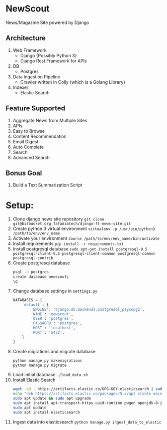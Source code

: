 # NewScout

News/Magazine Site powered by Django

## Architecture

1. Web Framework
    - Django {Possibly Python 3}
    - Django Rest Framework for APIs
1. DB
    - Postgres
1. Data Ingestion Pipeline
    - Crawler written in Colly {which is a Golang Library}
1. Indexer
    - Elastic Search

## Feature Supported

1. Aggregate News from Multiple Sites
1. APIs
1. Easy to Browse
1. Content Recommendation
1. Email Digest
1. Auto Complete
1. Search
1. Advanced Search

## Bonus Goal

1. Build a Text Summarization Script

# Setup:

1. Clone django news site repository `git clone git@bitbucket.org:fafadiatech/django-ft-news-site.git`
1. Create python 3 virtual environment `virtualenv -p /usr/bin/python3 /path/to/env/env_name`
1. Activate your environment `source /path/to/env/env_name/bin/activate`
1. Install requirements `pip install -r requirements.txt`
1. Install postgresql database `sudo apt-get install postgresql-9.5 postgresql-client-9.5 postgresql-client-common postgresql-common postgresql-contrib`
1. Create postgresql database
    ```sh
    psql -U postgres
    create database newscout;
    \q
    ```
1. Change database settings in `settings.py`
    ```python
    DATABASES = {
        'default': {
            'ENGINE': 'django.db.backends.postgresql_psycopg2',
            'NAME': 'newscout',
            'USER': 'postgres',
            'PASSWORD': 'postgres',
            'HOST': 'localhost',
            'PORT': '5432',
        }
    }
    ```
1. Create migrations and migrate database
    ```sh
    python manage.py makemigrations
    python manage.py migrate
    ```
1. Load initial database `./load_data.sh`
1. Install Elastic Search
    ```sh
    wget -qO - https://artifacts.elastic.co/GPG-KEY-elasticsearch | sudo apt-key add -
    echo "deb https://artifacts.elastic.co/packages/5.x/apt stable main" | sudo tee -a /etc/apt/sources.list.d/elastic-5.x.list
    sudo apt update && sudo apt upgrade
    sudo apt install apt-transport-https uuid-runtime pwgen openjdk-8-jre-headless
    sudo apt update
    sudo apt install elasticsearch
    ```
1. Ingest data into elasticsearch `python manage.py ingest_data_to_elastic`

